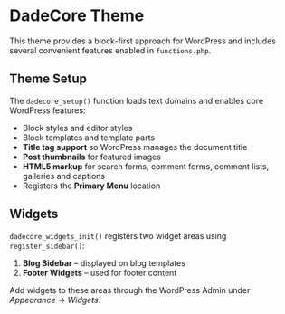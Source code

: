 # DadeCore Theme

This theme provides a block-first approach for WordPress and includes several convenient features enabled in `functions.php`.

## Theme Setup

The `dadecore_setup()` function loads text domains and enables core WordPress features:

- Block styles and editor styles
- Block templates and template parts
- **Title tag support** so WordPress manages the document title
- **Post thumbnails** for featured images
- **HTML5 markup** for search forms, comment forms, comment lists, galleries and captions
- Registers the **Primary Menu** location

## Widgets

`dadecore_widgets_init()` registers two widget areas using `register_sidebar()`:

1. **Blog Sidebar** – displayed on blog templates
2. **Footer Widgets** – used for footer content

Add widgets to these areas through the WordPress Admin under *Appearance → Widgets*.

